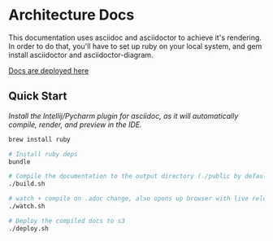 # Architecture Docs

This documentation uses asciidoc and asciidoctor to achieve it's rendering.  In order to do that, you'll have to set up ruby on your local system, and gem install asciidoctor and asciidoctor-diagram.

[Docs are deployed here](http://unified-engineering.s3-website-us-east-1.amazonaws.com/hosted-docs/)

## Quick Start

*Install the Intellij/Pycharm plugin for asciidoc, as it will automatically compile, render, and preview in the IDE.*

```sh
brew install ruby

# Install ruby deps
bundle

# Compile the documentation to the output directory (./public by default)
./build.sh

# watch + compile on .adoc change, also opens up browser with live reload on change
./watch.sh

# Deploy the compiled docs to s3
./deploy.sh
```
